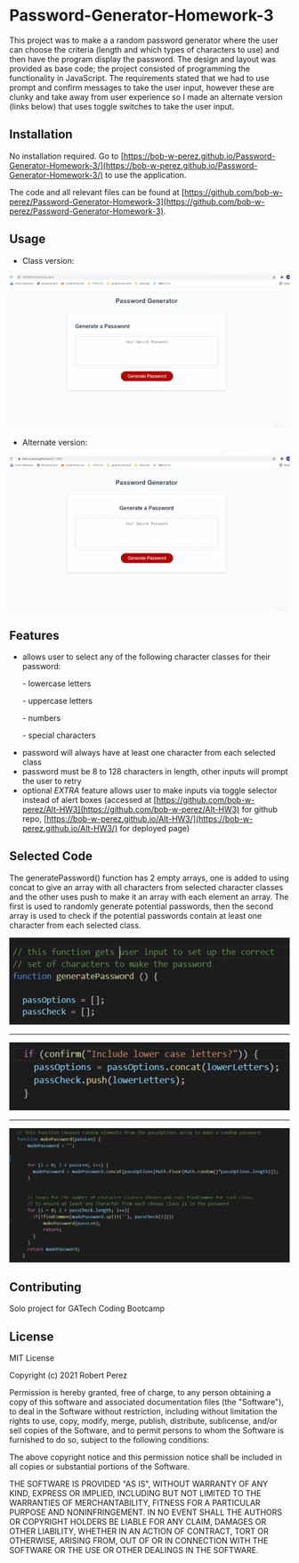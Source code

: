 # Password-Generator-Homework-3

This project was to make a a random password generator where the user can choose the criteria (length and which types of characters to use) and then have the program display the password. The design and layout was provided as base code; the project consisted of programming the functionality in JavaScript. The requirements stated that we had to use prompt and confirm messages to take the user input, however these are clunky and take away from user experience so I made an alternate version (links below) that uses toggle switches to take the user input.
## Installation

No installation required.
Go to [https://bob-w-perez.github.io/Password-Generator-Homework-3/](https://bob-w-perez.github.io/Password-Generator-Homework-3/) to use the application.

The code and all relevant files can be found at [https://github.com/bob-w-perez/Password-Generator-Homework-3](https://github.com/bob-w-perez/Password-Generator-Homework-3). 

## Usage

- Class version:

![screenshot-demo](./assets/images/function-example.gif "Functional Demo")

- Alternate version:

![screenshot-demo](./assets/images/function-example2.gif "Functional Demo")



## Features
- allows user to select any of the following character classes for their password: 

<html>
<p>&nbsp;&nbsp;&nbsp;&nbsp;&nbsp;&nbsp;- lowercase letters</p>
<p>&nbsp;&nbsp;&nbsp;&nbsp;&nbsp;&nbsp;- uppercase letters</p>
<p>&nbsp;&nbsp;&nbsp;&nbsp;&nbsp;&nbsp;- numbers</p>
<p>&nbsp;&nbsp;&nbsp;&nbsp;&nbsp;&nbsp;- special characters</p>
</html>
 
- password will always have at least one character from each  selected class
- password must be 8 to 128 characters in length, other inputs will prompt the user to retry
- optional *EXTRA* feature allows user to make inputs via toggle selector instead of alert boxes (accessed at [https://github.com/bob-w-perez/Alt-HW3](https://github.com/bob-w-perez/Alt-HW3) for github repo, [https://bob-w-perez.github.io/Alt-HW3/](https://bob-w-perez.github.io/Alt-HW3/) for deployed page)


## Selected Code

The generatePassword() function has 2 empty arrays, one is added to using concat to give an array with all characters from selected character classes and the other uses push to make it an array with each element an array. The first is used to randomly generate potential passwords, then the second array is used to check if the potential passwords contain at least one character from each selected class. 

![screenshot-demo](./assets/images/code-snippet-1.png "code-1")
<hr>

![screenshot-demo](./assets/images/code-snippet-2.png "code-2")
<hr>

![screenshot-demo](./assets/images/code-snippet-3.png "code-3")


## Contributing
Solo project for GATech Coding Bootcamp

## License
MIT License

Copyright (c) 2021 Robert Perez

Permission is hereby granted, free of charge, to any person obtaining a copy
of this software and associated documentation files (the "Software"), to deal
in the Software without restriction, including without limitation the rights
to use, copy, modify, merge, publish, distribute, sublicense, and/or sell
copies of the Software, and to permit persons to whom the Software is
furnished to do so, subject to the following conditions:

The above copyright notice and this permission notice shall be included in all
copies or substantial portions of the Software.

THE SOFTWARE IS PROVIDED "AS IS", WITHOUT WARRANTY OF ANY KIND, EXPRESS OR
IMPLIED, INCLUDING BUT NOT LIMITED TO THE WARRANTIES OF MERCHANTABILITY,
FITNESS FOR A PARTICULAR PURPOSE AND NONINFRINGEMENT. IN NO EVENT SHALL THE
AUTHORS OR COPYRIGHT HOLDERS BE LIABLE FOR ANY CLAIM, DAMAGES OR OTHER
LIABILITY, WHETHER IN AN ACTION OF CONTRACT, TORT OR OTHERWISE, ARISING FROM,
OUT OF OR IN CONNECTION WITH THE SOFTWARE OR THE USE OR OTHER DEALINGS IN THE
SOFTWARE.